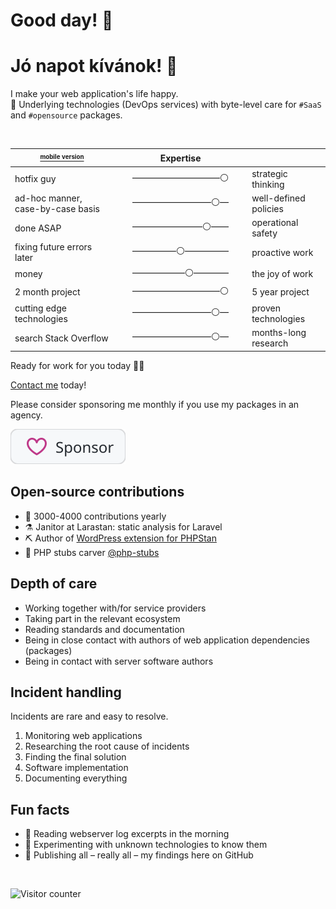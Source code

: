 # Good day! 👋

# Jó napot kívánok! 👋

I make your web application's life happy.  
📡 Underlying technologies (DevOps services) with byte-level care for `#SaaS` and `#opensource` packages.

<br>

| [<sub><sup>mobile version</sup></sub>](https://github.com/szepeviktor/szepeviktor/blob/mobile/README.md#user-content-expertise) | &nbsp;&nbsp;&nbsp;&nbsp;&nbsp;&nbsp;&nbsp;&nbsp;&nbsp;&nbsp;&nbsp;&nbsp;&nbsp;&nbsp;&nbsp;&nbsp;&nbsp;&nbsp;Expertise&nbsp;&nbsp;&nbsp;&nbsp;&nbsp;&nbsp;&nbsp;&nbsp;&nbsp;&nbsp;&nbsp;&nbsp;&nbsp;&nbsp;&nbsp;&nbsp;&nbsp;&nbsp; | |
| --- |:---------:| --- |
| hotfix guy | &emsp;&mdash;&mdash;&mdash;&mdash;&mdash;&mdash;&mdash;&mdash;&mdash;&mdash;:white_circle:&emsp; | strategic thinking |
| ad-hoc manner, case-by-case basis | &emsp;&mdash;&mdash;&mdash;&mdash;&mdash;&mdash;&mdash;&mdash;&mdash;:white_circle:&mdash;&emsp; | well-defined policies |
| done ASAP | &emsp;&mdash;&mdash;&mdash;&mdash;&mdash;&mdash;&mdash;&mdash;:white_circle:&mdash;&mdash;&emsp; | operational safety |
| fixing future errors later | &emsp;&mdash;&mdash;&mdash;&mdash;&mdash;:white_circle:&mdash;&mdash;&mdash;&mdash;&mdash;&emsp; | proactive work |
| money | &emsp;&mdash;&mdash;&mdash;&mdash;&mdash;&mdash;:white_circle:&mdash;&mdash;&mdash;&mdash;&emsp; | the joy of work |
| 2 month project | &emsp;&mdash;&mdash;&mdash;&mdash;&mdash;&mdash;&mdash;&mdash;&mdash;&mdash;:white_circle:&emsp; | 5 year project |
| cutting edge technologies | &emsp;&mdash;&mdash;&mdash;&mdash;&mdash;&mdash;&mdash;&mdash;&mdash;:white_circle:&mdash;&emsp; | proven technologies |
| search Stack Overflow | &emsp;&mdash;&mdash;&mdash;&mdash;&mdash;&mdash;&mdash;&mdash;&mdash;:white_circle:&mdash;&emsp; | months-long research |

Ready for work for you today 🏃‍♂️

[Contact me](mailto:viktor@szepe.net) today!

Please consider sponsoring me monthly if you use my packages in an agency.

[![Sponsor](https://github.com/szepeviktor/.github/raw/master/.github/assets/github-like-sponsor-button.svg)](https://github.com/sponsors/szepeviktor)

## Open-source contributions

- 🤯 3000-4000 contributions yearly
- ⚗️ Janitor at Larastan: static analysis for Laravel
- ⛏️ Author of [WordPress extension for PHPStan](https://packagist.org/packages/szepeviktor/phpstan-wordpress/stats)
- 🌳 PHP stubs carver [@php-stubs](https://github.com/php-stubs/)

## Depth of care

- Working together with/for service providers
- Taking part in the relevant ecosystem
- Reading standards and documentation
- Being in close contact with authors of web application dependencies (packages)
- Being in contact with server software authors

## Incident handling

Incidents are rare and easy to resolve.

1. Monitoring web applications
2. Researching the root cause of incidents
3. Finding the final solution
4. Software implementation
5. Documenting everything

## Fun facts

- 🎈 Reading webserver log excerpts in the morning
- 🎈 Experimenting with unknown technologies to know them
- 🎈 Publishing all &ndash; really all &ndash; my findings here on GitHub

<br>

![Visitor counter](https://szepe.net/counter/)
